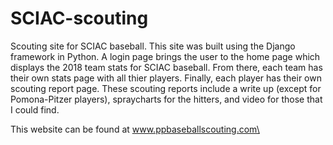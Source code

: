 # SCIAC-scouting


Scouting site for SCIAC baseball. This site was built using the Django framework in Python. A login page brings the user to the home page which displays the 2018 team stats for SCIAC baseball. From there, each team has their own stats page with all thier players. Finally, each player has their own scouting report page. These scouting reports include a write up (except for Pomona-Pitzer players), spraycharts for the hitters, and video for those that I could find. 

This website can be found at www.ppbaseballscouting.com\
